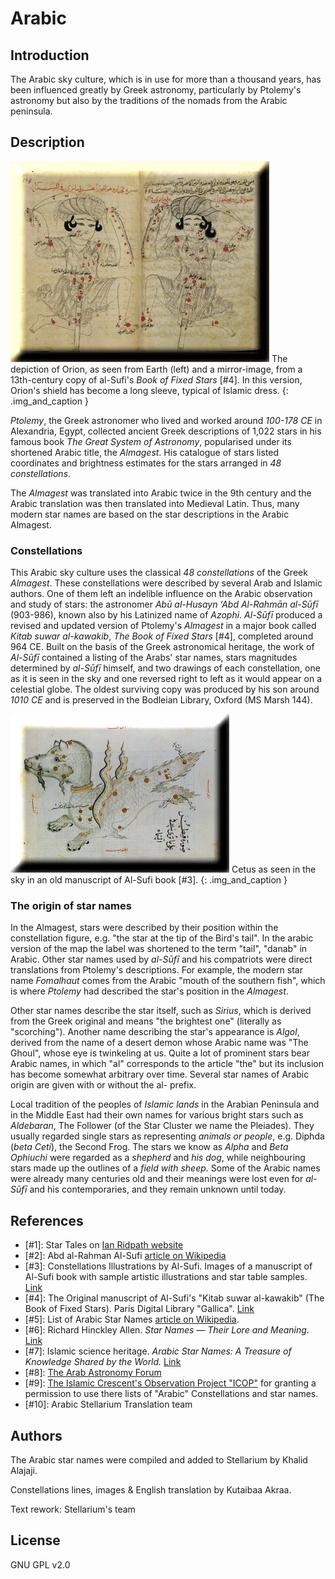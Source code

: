 # Arabic

## Introduction

The Arabic sky culture, which is in use for more than a thousand years, has
been influenced greatly by Greek astronomy, particularly by Ptolemy's astronomy
but also by the traditions of the nomads from the Arabic peninsula.

## Description

![Book of Fixed Stars](Book_of_Fixed_Stars3.webp)
The depiction of Orion, as seen from Earth (left) and a mirror-image, from a
13th-century copy of al-Sufi's _Book of Fixed Stars_ [#4]. In this version,
Orion's shield has become a long sleeve, typical of Islamic dress.
{: .img_and_caption }

_Ptolemy_, the Greek astronomer who lived and worked around _100-178 CE_ in
Alexandria, Egypt, collected ancient Greek descriptions of 1,022 stars in his
famous book _The Great System of Astronomy_, popularised under its shortened
Arabic title, the _Almagest_. His catalogue of stars listed coordinates
and brightness estimates for the stars arranged in _48 constellations_.

The _Almagest_ was translated into Arabic twice in the 9th century and
the Arabic translation was then translated into Medieval Latin. Thus, many
modern star names are based on the star descriptions in the Arabic Almagest.

### Constellations

This Arabic sky culture uses the classical _48 constellations_ of the Greek
_Almagest_. These constellations were described by several Arab and Islamic
authors. One of them left an indelible influence on the Arabic observation and
study of stars: the astronomer _Abū al-Husayn ‘Abd Al-Rahmān al-Sūfī_
(903-986), known also by his Latinized name of _Azophi_. _Al-Sūfī_ produced a
revised and updated version of Ptolemy's _Almagest_ in a major book called
_Kitab suwar al-kawakib_, _The Book of Fixed Stars_ [#4], completed around 964
CE. Built on the basis of the Greek astronomical heritage, the work of
_Al-Sūfī_ contained a listing of the Arabs' star names, stars magnitudes
determined by _al-Sūfī_ himself, and two drawings of each constellation, one as
it is seen in the sky and one reversed right to left as it would appear on a
celestial globe. The oldest surviving copy was produced by his son around _1010
CE_ and is preserved in the Bodleian Library, Oxford (MS Marsh 144).

![Book of Fixed Stars](al_sufi_altre_006_copia.webp)
Cetus as seen in the sky in an old manuscript of Al-Sufi book [#3].
{: .img_and_caption }

### The origin of star names

In the Almagest, stars were described by their position within the
constellation figure, e.g. "the star at the tip of the Bird's tail". In the
arabic version of the map the label was shortened to the term "tail", "danab"
in Arabic. Other star names used by _al-Sūfī_ and his compatriots were direct
translations from Ptolemy's descriptions. For example, the modern star name
_Fomalhaut_ comes from the Arabic "mouth of the southern fish", which is where
_Ptolemy_ had described the star's position in the _Almagest_.

Other star names describe the star itself, such as _Sirius_, which is derived
from the Greek original and means "the brightest one" (literally as
"scorching"). Another name describing the star's appearance is _Algol_, derived
from the name of a desert demon whose Arabic name was "The Ghoul", whose eye is
twinkeling at us. Quite a lot of prominent stars bear Arabic names, in which
"al" corresponds to the article "the" but its inclusion has become somewhat
arbitrary over time. Several star names of Arabic origin are given with or
without the al- prefix.

Local tradition of the peoples of _Islamic lands_ in the Arabian Peninsula and
in the Middle East had their own names for various bright stars such as
_Aldebaran_, The Follower (of the Star Cluster we name the Pleiades). They
usually regarded single stars as representing _animals or people_, e.g. Diphda
(_beta Ceti_), the Second Frog. The stars we know as _Alpha_ and _Beta
Ophiuchi_ were regarded as a _shepherd_ and _his dog_, while neighbouring stars
made up the outlines of a _field with sheep_. Some of the Arabic names were
already many centuries old and their meanings were lost even for _al-Sūfī_ and
his contemporaries, and they remain unknown until today.

## References

 - [#1]: Star Tales on [Ian Ridpath website](http://www.ianridpath.com/startales/startales1b.htm)
 - [#2]: Abd al-Rahman Al-Sufi [article on Wikipedia](http://en.wikipedia.org/wiki/Abd_al-Rahman_al-Sufi)
 - [#3]: Constellations Illustrations by Al-Sufi. Images of a manuscript of Al-Sufi book with sample artistic illustrations and star table samples. [Link](http://www.atlascoelestis.com/alsufi%20Suwar.htm)
 - [#4]: The Original manuscript of Al-Sufi's "Kitab suwar al-kawakib" (The Book of Fixed Stars). Paris Digital Library "Gallica". [Link](http://gallica.bnf.fr/ark:/12148/btv1b60006156.image.f7.pagination)
 - [#5]: List of Arabic Star Names [article on Wikipedia](http://en.wikipedia.org/wiki/List_of_Arabic_star_names).
 - [#6]: Richard Hinckley Allen. _Star Names — Their Lore and Meaning_. [Link](http://penelope.uchicago.edu/Thayer/E/Gazetteer/Topics/astronomy/_Texts/secondary/ALLSTA/home.html)
 - [#7]: Islamic science heritage. _Arabic Star Names: A Treasure of Knowledge Shared by the World._ [Link](http://www.muslimheritage.com/article/arabic-star-names-treasure-knowledge-shared-world)
 - [#8]: [The Arab Astronomy Forum](http://www.jas.org.jo/forum/viewtopic.php)
 - [#9]: [The Islamic Crescent's Observation Project "ICOP"](http://www.icoproject.org/star.html) for granting a permission to use there lists of "Arabic" Constellations and star names.
 - [#10]: Arabic Stellarium Translation team

## Authors

The Arabic star names were compiled and added to Stellarium by Khalid Alajaji.

Constellations lines, images & English translation by Kutaibaa Akraa.

Text rework: Stellarium's team

## License

GNU GPL v2.0
